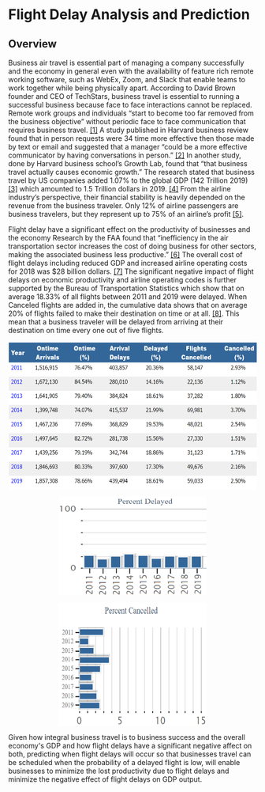 # Flight Delay Analysis and Prediction

## Overview

Business air travel is essential part of managing a company successfully and the economy in general even with the availability of feature rich remote working software, such as WebEx, Zoom, and Slack that enable teams to work together while being physically apart. According to David Brown founder and CEO of  TechStars, business travel is essential to running a successful business because face to face interactions cannot be replaced. Remote work groups and individuals “start to become too far removed from the business objective” without periodic face to face communication that requires business travel. [[1]](https://www.inc.com/david-brown/why-travel-is-essential-to-running-a-successful-business.html) A study published in Harvard business review found that in person requests were 34 time more effective then those made by text or email and suggested that a manager “could be a more effective communicator by having conversations in person.” [[2]](https://hbr.org/2017/04/a-face-to-face-request-is-34-times-more-successful-than-an-email) In another study, done by Harvard business school’s Growth Lab, found that “that business travel actually causes economic growth.” The research stated that business travel by US companies added 1.07% to the global GDP (142 Trillion 2019) [[3]](https://www.statista.com/statistics/268750/global-gross-domestic-product-gdp/) which amounted to 1.5 Trillion dollars in 2019. [[4]](https://growthlab.cid.harvard.edu/academic-research/business-travel) From the airline industry’s perspective, their financial stability is heavily depended on the revenue from the business traveler. Only 12% of airline passengers are business travelers, but they represent up to 75% of an airline’s profit [[5]](https://www.investopedia.com/ask/answers/041315/how-much-revenue-airline-industry-comes-business-travelers-compared-leisure-travelers.asp).


Flight delay have a significant effect on the productivity of businesses and the economy Research by the FAA found that “inefficiency in the air transportation sector increases the cost of doing business for other sectors, making the associated business less productive.” [[6]](https://www.airlines.org/data/annual-u-s-impact-of-flight-delays-nextor-report/) The overall cost of flight delays including reduced GDP and increased airline operating costs for 2018 was $28 billion dollars. [[7]](https://www.airlines.org/dataset/per-minute-cost-of-delays-to-u-s-airlines/#) The significant negative impact of flight delays on economic productivity and airline operating codes is further supported by the Bureau of Transportation Statistics which show that on average 18.33% of all flights between 2011 and 2019 were delayed. When Canceled flights are added in, the cumulative data shows that on average 20% of flights failed to make their destination on time or at all. [[8]](https://www.transtats.bts.gov/HomeDrillChart.asp). This mean that a business traveler will be delayed from arriving at their destination on time every one out of five flights.

<p align="center">
  <img align="center" src="https://github.com/Duegan24/Final_Project/blob/deans_branch/data_charts_tables/flight_delayed_canceled_table.png" title="Flight Delay Canceled Data Table" alt="Flight Delay Canceled Data Table" height="300" width="600">
</p>

<p align="center">
  <img align="center" src="https://github.com/Duegan24/Final_Project/blob/deans_branch/data_charts_tables/flight_delay_percent_plot.png" title="Flight Delay Bar Chart" alt="Flight Delay Bar Chart" height="200" width="300">
</p>

<p align="center">
  <img align="center" src="https://github.com/Duegan24/Final_Project/blob/deans_branch/data_charts_tables/flight_canceled_percent_plot.png" title="Flight Cenceled Bar Chart" alt="Flight Canceled Bar Chart" height="250" width="300">
</p>

Given how integral business travel is to business success and the overall economy's GDP and how flight delays have a significant negative affect on both, predicting when  flight delays will occur so that businesses travel can be scheduled when the probability of a delayed flight is low, will enable businesses to minimize the lost productivity due to flight delays and minimize the negative effect of flight delays on GDP output.


